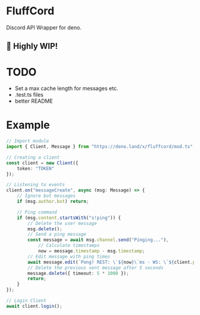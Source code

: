 # FluffCord

Discord API Wrapper for deno.

## 🚧 Highly WIP!

# TODO

- Set a max cache length for messages etc.
- .test.ts files
- better README

# Example

```ts
// Import module
import { Client, Message } from "https://deno.land/x/fluffcord/mod.ts";

// Creating a client
const client = new Client({
	token: "TOKEN"
});

// Listening to events
client.on("messageCreate", async (msg: Message) => {
	// Ignore bot messages
	if (msg.author.bot) return;

	// Ping command
	if (msg.content.startsWith("s!ping")) {
		// Delete the user message
		msg.delete();
		// Send a ping message
		const message = await msg.channel.send("Pinging..."),
			// Calculate timestamps
			now = message.timestamp - msg.timestamp;
		// Edit message with ping times
		await message.edit(`Pong! REST: \`${now}\`ms - WS: \`${client.ping}\`ms`);
		// Delete the previous sent message after 5 seconds
		message.delete({ timeout: 5 * 1000 });
		return;
	}
});

// Login Client
await client.login();
```
